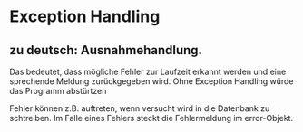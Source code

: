 # Exception Handling

## zu deutsch: Ausnahmehandlung.

Das bedeutet, dass mögliche Fehler zur Laufzeit erkannt werden und eine sprechende Meldung zurückgegeben wird. Ohne Exception Handling würde das Programm abstürtzen    

Fehler können z.B. auftreten, wenn versucht wird in die Datenbank zu schtreiben. Im Falle eines Fehlers steckt die Fehlermeldung im error-Objekt.